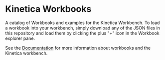 # Kinetica Workbooks 
A catalog of Workbooks and examples for the Kinetica Workbench. To load a workbook into your workbench, simply download any of the JSON files in this repository and load them by clicking the plus "+" icon in the Workbook explorer pane.

See the [Documentation](http://docs.kinetica.com/7.1/azure) for more information about workbooks and the Kinetica workbench.

